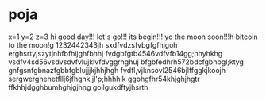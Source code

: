 # poja
x=1
y=2
z=3
hi
good day!!!
let's go!!!
its begin!!!
yo the moon soon!!!h
bitcoin to the moon!g
1232442343jh
sxdfvdzsfvbgfgfhigoh
erghsrtyjszytjnhfbfhijghfbhhj
fvdgbfgtb4546vdfvfb14gg;hhyhkhg
vsdfv4sd56vsdvsdvfvlujklvfdvggrhghuj
bfgbfedhrh572bdcfgbnbgl;ktyg
 gnfgsnfgbnazfgbbfgblujjjkjhhjhgh
fvdfl,vjknsovl2546bjlffggkjkoojh
sergwerghehetfllj6jfhghk,jl'p;hhhhlk
ggbhgfhr54khjghjhgtr
ffkhhjdgghbumhghjgjhng
goilgukdftyjhsrth
